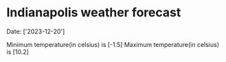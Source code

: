 # Indianapolis weather forecast 
Date: ['2023-12-20'] 

Minimum temperature(in celsius) is [-1.5] 
Maximum temperature(in celsius) is [10.2]